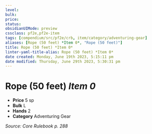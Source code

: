 ```yaml
---
level:
bulk:
price:
status:
obsidianUIMode: preview
cssclass: pf2e,pf2e-item
tags: [compendium/src/pf2e/crb, item/category/adventuring-gear]
aliases: [Rope (50 feet) *Item 0*, "Rope (50 feet)"]
title: Rope (50 feet) *Item 0*
linter-yaml-title-alias: Rope (50 feet) *Item 0*
date created: Monday, June 19th 2023, 5:15:11 pm
date modified: Thursday, June 29th 2023, 5:30:31 pm
---
```


# Rope (50 feet) *Item 0*

- **Price** 5 sp
- **Bulk** L
- **Hands** 2
- **Category** Adventuring Gear

*Source: Core Rulebook p. 288*
